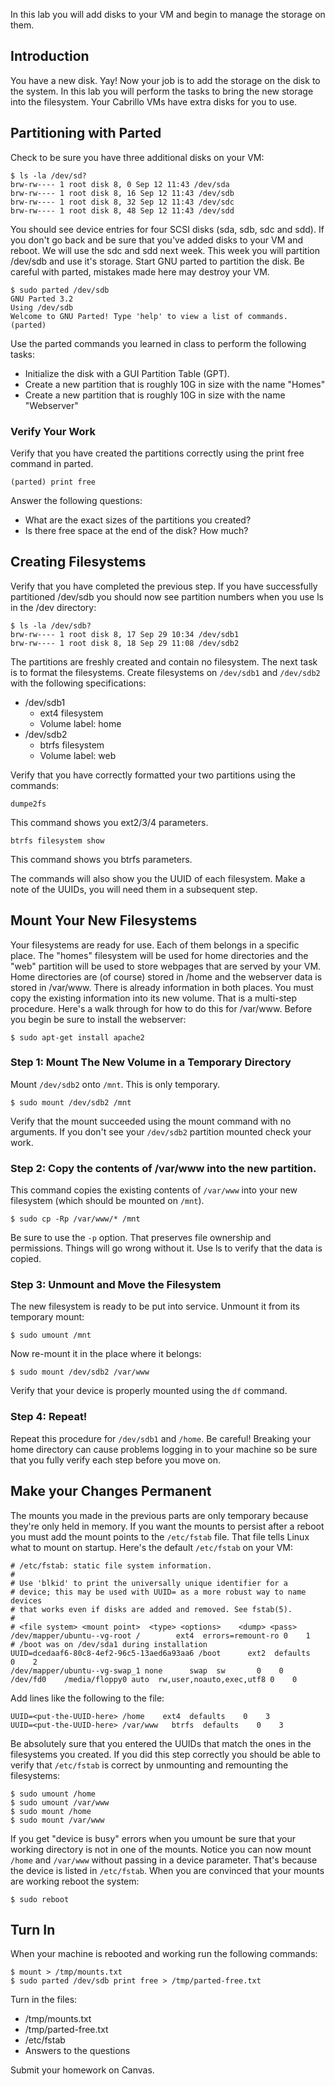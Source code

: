 In this lab you will add disks to your VM and begin to manage the storage on them. 

## Introduction 

You have a new disk. Yay! Now your job is to add the storage on the disk to the system. In this lab you will perform the tasks to bring the new storage into the filesystem. Your Cabrillo VMs have extra disks for you to use. 

## Partitioning with Parted 

Check to be sure you have three additional disks on your VM:

```
$ ls -la /dev/sd?
brw-rw---- 1 root disk 8, 0 Sep 12 11:43 /dev/sda
brw-rw---- 1 root disk 8, 16 Sep 12 11:43 /dev/sdb
brw-rw---- 1 root disk 8, 32 Sep 12 11:43 /dev/sdc
brw-rw---- 1 root disk 8, 48 Sep 12 11:43 /dev/sdd
```

You should see device entries for four SCSI disks (sda, sdb, sdc and sdd). If you don't go back and be sure that you've added disks to your VM and reboot. We will use the sdc and sdd next week. This week you will partition /dev/sdb and use it's storage. Start GNU parted to partition the disk. Be careful with parted, mistakes made here may destroy your VM.

```
$ sudo parted /dev/sdb
GNU Parted 3.2
Using /dev/sdb
Welcome to GNU Parted! Type 'help' to view a list of commands.
(parted)                         
```

Use the parted commands you learned in class to perform the following tasks:

  - Initialize the disk with a GUI Partition Table (GPT).
  - Create a new partition that is roughly 10G in size with the name "Homes"
  - Create a new partition that is roughly 10G in size with the name "Webserver"

### Verify Your Work 

Verify that you have created the partitions correctly using the print free command in parted. 

```
(parted) print free
```

Answer the following questions:

  - What are the exact sizes of the partitions you created?
  - Is there free space at the end of the disk? How much?

## Creating Filesystems 

Verify that you have completed the previous step. If you have successfully partitioned /dev/sdb you should now see partition numbers when you use ls in the /dev directory:

```
$ ls -la /dev/sdb?
brw-rw---- 1 root disk 8, 17 Sep 29 10:34 /dev/sdb1
brw-rw---- 1 root disk 8, 18 Sep 29 11:08 /dev/sdb2
```

The partitions are freshly created and contain no filesystem. The next task is to format the filesystems. Create filesystems on `/dev/sdb1` and `/dev/sdb2` with the following specifications:

  * /dev/sdb1
    * ext4 filesystem
    * Volume label: home
  * /dev/sdb2
    * btrfs filesystem
    * Volume label: web

Verify that you have correctly formatted your two partitions using the commands:

```
dumpe2fs
```

This command shows you ext2/3/4 parameters.

```
btrfs filesystem show
```

This command shows you btrfs parameters.

The commands will also show you the UUID of each filesystem. Make a note of the UUIDs, you will need them in a subsequent step.

## Mount Your New Filesystems 

Your filesystems are ready for use. Each of them belongs in a specific place. The "homes" filesystem will be used for home directories and the "web" partition will be used to store webpages that are served by your VM. Home directories are (of course) stored in /home and the webserver data is stored in /var/www. There is already information in both places. You must copy the existing information into its new volume. That is a multi-step procedure. Here's a walk through for how to do this for /var/www. Before you begin be sure to install the webserver:

```
$ sudo apt-get install apache2
```

### Step 1: Mount The New Volume in a Temporary Directory 

Mount `/dev/sdb2` onto `/mnt`. This is only temporary.

```
$ sudo mount /dev/sdb2 /mnt
```

Verify that the mount succeeded using the mount command with no arguments. If you don't see your `/dev/sdb2` partition mounted check your work.

### Step 2: Copy the contents of /var/www into the new partition. 

This command copies the existing contents of `/var/www` into your new filesystem (which should be mounted on `/mnt`).

```
$ sudo cp -Rp /var/www/* /mnt
```

Be sure to use the `-p` option. That preserves file ownership and permissions. Things will go wrong without it. Use ls to verify that the data is copied.

### Step 3: Unmount and Move the Filesystem 

The new filesystem is ready to be put into service. Unmount it from its temporary mount:

```
$ sudo umount /mnt
```

Now re-mount it in the place where it belongs:

```
$ sudo mount /dev/sdb2 /var/www
```

Verify that your device is properly mounted using the `df` command.

### Step 4: Repeat! 

Repeat this procedure for `/dev/sdb1` and `/home`. Be careful! Breaking your home directory can cause problems logging in to your machine so be sure that you fully verify each step before you move on.

## Make your Changes Permanent 

The mounts you made in the previous parts are only temporary because they're only held in memory. If you want the mounts to persist after a reboot you must add the mount points to the `/etc/fstab` file. That file tells Linux what to mount on startup. Here's the default `/etc/fstab` on your VM:

```
# /etc/fstab: static file system information.
#
# Use 'blkid' to print the universally unique identifier for a
# device; this may be used with UUID= as a more robust way to name devices
# that works even if disks are added and removed. See fstab(5).
#
# <file system> <mount point>  <type> <options>    <dump> <pass>
/dev/mapper/ubuntu--vg-root /        ext4  errors=remount-ro 0    1
# /boot was on /dev/sda1 during installation
UUID=dcedaaf6-80c8-4ef2-96c5-13aed6a93aa6 /boot      ext2  defaults    0    2
/dev/mapper/ubuntu--vg-swap_1 none      swap  sw       0    0
/dev/fd0    /media/floppy0 auto  rw,user,noauto,exec,utf8 0    0
```

Add lines like the following to the file:

```
UUID=<put-the-UUID-here> /home    ext4  defaults    0    3
UUID=<put-the-UUID-here> /var/www   btrfs  defaults    0    3
```

Be absolutely sure that you entered the UUIDs that match the ones in the filesystems you created. If you did this step correctly you should be able to verify that `/etc/fstab` is correct by unmounting and remounting the filesystems:

```
$ sudo umount /home
$ sudo umount /var/www
$ sudo mount /home
$ sudo mount /var/www
```

If you get "device is busy" errors when you umount be sure that your working directory is not in one of the mounts. Notice you can now mount `/home` and `/var/www` without passing in a device parameter. That's because the device is listed in `/etc/fstab`. When you are convinced that your mounts are working reboot the system:

```
$ sudo reboot
```

## Turn In 

When your machine is rebooted and working run the following commands:

```
$ mount > /tmp/mounts.txt
$ sudo parted /dev/sdb print free > /tmp/parted-free.txt
```

Turn in the files:
  - /tmp/mounts.txt
  - /tmp/parted-free.txt
  - /etc/fstab
  - Answers to the questions

Submit your homework on Canvas.
